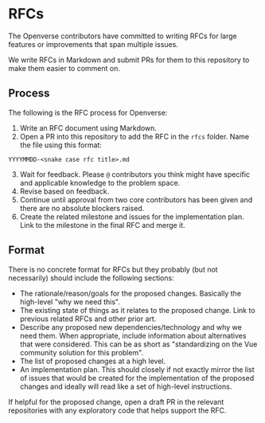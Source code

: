 # RFCs

The Openverse contributors have committed to writing RFCs for large features or improvements that span multiple issues.

We write RFCs in Markdown and submit PRs for them to this repository to make them easier to comment on.

## Process

The following is the RFC process for Openverse:

1. Write an RFC document using Markdown.
2. Open a PR into this repository to add the RFC in the `rfcs` folder. Name the file using this format:
```
YYYYMMDD-<snake case rfc title>.md
```
3. Wait for feedback. Please `@` contributors you think might have specific and applicable knowledge to the problem space.
4. Revise based on feedback.
5. Continue until approval from two core contributors has been given and there are no absolute blockers raised.
6. Create the related milestone and issues for the implementation plan. Link to the milestone in the final RFC and merge it.

## Format

There is no concrete format for RFCs but they probably (but not necessarily) should include the following sections:

* The rationale/reason/goals for the proposed changes. Basically the high-level "why we need this".
* The existing state of things as it relates to the proposed change. Link to previous related RFCs and other prior art.
* Describe any proposed new dependencies/technology and why we need them. When appropriate, include information about alternatives that were considered. This can be as short as "standardizing on the Vue community solution for this problem".
* The list of proposed changes at a high level.
* An implementation plan. This should closely if not exactly mirror the list of issues that would be created for the implementation of the proposed changes and ideally will read like a set of high-level instructions.

If helpful for the proposed change, open a draft PR in the relevant repositories with any exploratory code that helps support the RFC.
